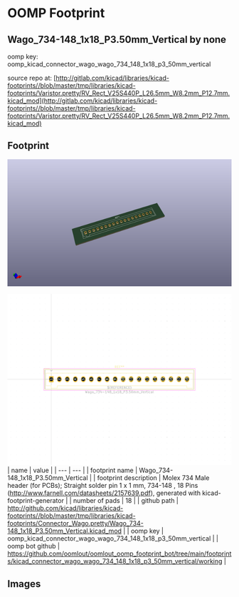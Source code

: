 # OOMP Footprint  
## Wago_734-148_1x18_P3.50mm_Vertical  by none  
  
oomp key: oomp_kicad_connector_wago_wago_734_148_1x18_p3_50mm_vertical  
  
source repo at: [http://gitlab.com/kicad/libraries/kicad-footprints//blob/master/tmp/libraries/kicad-footprints/Varistor.pretty/RV_Rect_V25S440P_L26.5mm_W8.2mm_P12.7mm.kicad_mod](http://gitlab.com/kicad/libraries/kicad-footprints//blob/master/tmp/libraries/kicad-footprints/Varistor.pretty/RV_Rect_V25S440P_L26.5mm_W8.2mm_P12.7mm.kicad_mod)  
## Footprint  
  
[![working_kicad_pcb_3d.png](working_kicad_pcb_3d_600.png)](working_kicad_pcb_3d.png)  
  
[![working.png](working_600.png)](working.png)  
| name | value | 
| --- | --- | 
| footprint name | Wago_734-148_1x18_P3.50mm_Vertical | 
| footprint description | Molex 734 Male header (for PCBs); Straight solder pin 1 x 1 mm, 734-148 , 18 Pins (http://www.farnell.com/datasheets/2157639.pdf), generated with kicad-footprint-generator | 
| number of pads | 18 | 
| github path | http://github.com/kicad/libraries/kicad-footprints//blob/master/tmp/libraries/kicad-footprints/Connector_Wago.pretty/Wago_734-148_1x18_P3.50mm_Vertical.kicad_mod | 
| oomp key | oomp_kicad_connector_wago_wago_734_148_1x18_p3_50mm_vertical | 
| oomp bot github | https://github.com/oomlout/oomlout_oomp_footprint_bot/tree/main/footprints/kicad_connector_wago_wago_734_148_1x18_p3_50mm_vertical/working | 
## Images  
